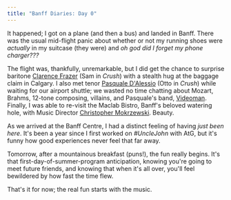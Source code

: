 ```yaml
---
title: "Banff Diaries: Day 0"
---
```


It happened; I got on a plane (and then a bus) and landed in Banff. There was the usual mid-flight panic about whether or not my running shoes were *actually* in my suitcase (they were) and *oh god did I forget my phone charger???* 

The flight was, thankfully, unremarkable, but I did get the chance to surprise baritone [Clarence Frazer](/scene/people/clarence-frazer/) (Sam in *Crush*) with a stealth hug at the baggage claim in Calgary. I also met tenor [Pasquale D'Alessio](/scene/people/pasquale-dalessio/) (Otto in *Crush*) while waiting for our airport shuttle; we wasted no time chatting about Mozart, Brahms, 12-tone composing, villains, and Pasquale's band, [Videoman](https://videoman.bandcamp.com/). Finally, I was able to re-visit the Maclab Bistro, Banff's beloved watering hole, with Music Director [Christopher Mokrzewski](/scene/people/christopher-mokrzewski/). Beauty.

As we arrived at the Banff Centre, I had a distinct feeling of having *just been here*. It's been a year since I first worked on *#UncleJohn* with AtG, but it's funny how good experiences never feel that far away. 

Tomorrow, after a mountainous breakfast (puns!), the fun really begins. It's that first-day-of-summer-program anticipation, knowing you're going to meet future friends, and knowing that when it's all over, you'll feel bewildered by how fast the time flew.

That's it for now; the real fun starts with the music.
